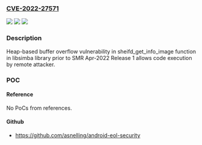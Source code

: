 ### [CVE-2022-27571](https://cve.mitre.org/cgi-bin/cvename.cgi?name=CVE-2022-27571)
![](https://img.shields.io/static/v1?label=Product&message=Samsung%20Mobile%20Devices&color=blue)
![](https://img.shields.io/static/v1?label=Version&message=Q(10)%2C%20R(11)%2C%20S(12)%3C%20SMR%20Apr-2022%20Release%201%20&color=brighgreen)
![](https://img.shields.io/static/v1?label=Vulnerability&message=CWE-122%20Heap-based%20Buffer%20Overflow&color=brighgreen)

### Description

Heap-based buffer overflow vulnerability in sheifd_get_info_image function in libsimba library prior to SMR Apr-2022 Release 1 allows code execution by remote attacker.

### POC

#### Reference
No PoCs from references.

#### Github
- https://github.com/asnelling/android-eol-security

